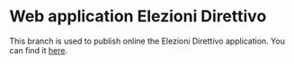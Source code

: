# Web application Elezioni Direttivo

This branch is used to publish online the Elezioni Direttivo application. You can find it [here][1].

[1]: https://danibix95.github.com/ElezioniDirettivo
